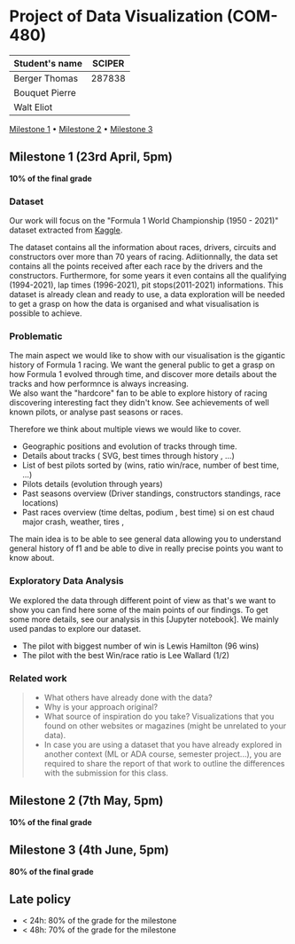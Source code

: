 # Project of Data Visualization (COM-480)

| Student's name | SCIPER |
| -------------- | ------ |
| Berger Thomas | 287838 |
| Bouquet Pierre | |
| Walt Eliot| |

[Milestone 1](#milestone-1) • [Milestone 2](#milestone-2) • [Milestone 3](#milestone-3)

## Milestone 1 (23rd April, 5pm)

**10% of the final grade**

### Dataset

Our work will focus on the "Formula 1 World Championship (1950 - 2021)" dataset extracted from [Kaggle](https://www.kaggle.com/rohanrao/formula-1-world-championship-1950-2020).

The dataset contains all the information about races, drivers, circuits and constructors over more than 70 years of racing. Adiitionnally, the data set contains all the points received after each race by the drivers and the constructors. Furthermore, for some years it even contains all the  qualifying (1994-2021), lap times (1996-2021), pit stops(2011-2021) informations.
This dataset is already clean and ready to use, a data exploration will be needed to get a grasp on how the data is organised and what visualisation is possible to achieve.
 

### Problematic

The main aspect we would like to show with our visualisation is the gigantic history of Formula 1 racing. We want the general public to get a grasp on how Formula 1 evolved through time, and discover more details about the tracks and how performnce is always increasing.<br>
We also want the "hardcore" fan to be able to explore history of racing discovering interesting fact they didn't know. See achievements of well known pilots, or analyse past seasons or races.

Therefore we think about multiple views we would like to cover.
 - Geographic positions and evolution of tracks through time.
 - Details about tracks ( SVG, best times through history , ...)
 - List of best pilots sorted by (wins, ratio win/race, number of best time, ...)
 - Pilots details (evolution through years)
 - Past seasons overview (Driver standings, constructors standings, race locations)
 - Past races overview (time deltas, podium , best time)     si on est chaud major crash, weather, tires ,

The main idea is to be able to see general data allowing you to understand general history of f1 and be able to dive in really precise points you want to know about.


### Exploratory Data Analysis

We explored the data through different point of view as that's we want to show you can find here some of the main points of our findings.
To get some more details, see our analysis in this [Jupyter notebook]. We mainly used pandas to explore our dataset.

 - The pilot with biggest number of win is Lewis Hamilton (96 wins)
 - The pilot with the best Win/race ratio is Lee Wallard (1/2)

### Related work


> - What others have already done with the data?
> - Why is your approach original?
> - What source of inspiration do you take? Visualizations that you found on other websites or magazines (might be unrelated to your data).
> - In case you are using a dataset that you have already explored in another context (ML or ADA course, semester project...), you are required to share the report of that work to outline the differences with the submission for this class.

## Milestone 2 (7th May, 5pm)

**10% of the final grade**


## Milestone 3 (4th June, 5pm)

**80% of the final grade**


## Late policy

- < 24h: 80% of the grade for the milestone
- < 48h: 70% of the grade for the milestone


